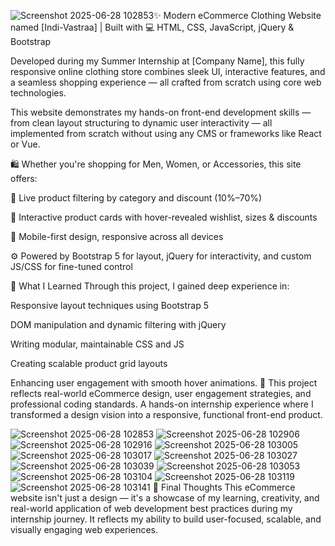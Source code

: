 ![Screenshot 2025-06-28 102853](https://github.com/user-attachments/assets/23810464-dfc2-4413-b14c-21226d710d35)✨ Modern eCommerce Clothing Website named [Indi-Vastraa] | Built with 💻 HTML, CSS, JavaScript, jQuery & Bootstrap

Developed during my Summer Internship at [Company Name], this fully responsive online clothing store combines sleek UI, interactive features, and a seamless shopping experience — all crafted from scratch using core web technologies.

This website demonstrates my hands-on front-end development skills — from clean layout structuring to dynamic user interactivity — all implemented from scratch without using any CMS or frameworks like React or Vue.

🛍️ Whether you're shopping for Men, Women, or Accessories, this site offers:

🔄 Live product filtering by category and discount (10%–70%)

🎯 Interactive product cards with hover-revealed wishlist, sizes & discounts

📱 Mobile-first design, responsive across all devices

⚙️ Powered by Bootstrap 5 for layout, jQuery for interactivity, and custom JS/CSS for fine-tuned control

🌟 What I Learned
Through this project, I gained deep experience in:

Responsive layout techniques using Bootstrap 5

DOM manipulation and dynamic filtering with jQuery

Writing modular, maintainable CSS and JS

Creating scalable product grid layouts

Enhancing user engagement with smooth hover animations.
🌟 This project reflects real-world eCommerce design, user engagement strategies, and professional coding standards. A hands-on internship experience where I transformed a design vision into a responsive, functional front-end product.

![Screenshot 2025-06-28 102853](https://github.com/user-attachments/assets/4c0b9b05-26b1-4d13-800a-d3ab1f076afe)
![Screenshot 2025-06-28 102906](https://github.com/user-attachments/assets/972fb0dc-bcc9-4ae0-b596-6f8202416b6b)
![Screenshot 2025-06-28 102916](https://github.com/user-attachments/assets/375eb261-5caa-48b5-94be-fc2362d8d002)
![Screenshot 2025-06-28 103005](https://github.com/user-attachments/assets/7b2abca7-cd0f-451e-b2da-a7ff9099db90)
![Screenshot 2025-06-28 103017](https://github.com/user-attachments/assets/46db6233-e197-46a5-b0e3-86e1e5a088de)
![Screenshot 2025-06-28 103027](https://github.com/user-attachments/assets/a85b0404-06a2-4ca4-b2bb-3557ea1003ba)
![Screenshot 2025-06-28 103039](https://github.com/user-attachments/assets/16541610-7708-4dec-ab6b-35d31c6a5956)
![Screenshot 2025-06-28 103053](https://github.com/user-attachments/assets/3b09cc13-a4f7-460e-9780-030d5f259831)
![Screenshot 2025-06-28 103104](https://github.com/user-attachments/assets/bc7f5109-e6c1-4e37-be04-df32a4e3ca51)
![Screenshot 2025-06-28 103119](https://github.com/user-attachments/assets/c744996e-708f-4ac7-b8d2-7c4fff1f6b75)
![Screenshot 2025-06-28 103141](https://github.com/user-attachments/assets/8b11ea42-1fc0-445d-a631-87a99e2a9d78)
🧠 Final Thoughts
This eCommerce website isn't just a design — it's a showcase of my learning, creativity, and real-world application of web development best practices during my internship journey. It reflects my ability to build user-focused, scalable, and visually engaging web experiences.






